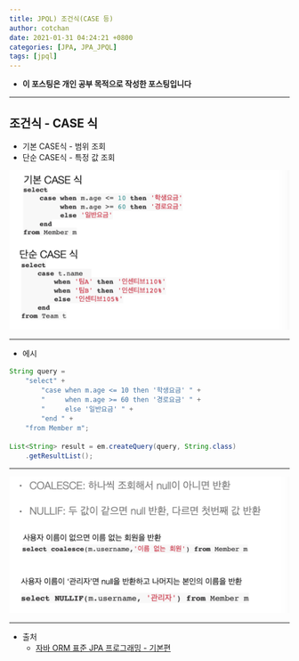 ```yaml
---
title: JPQL) 조건식(CASE 등) 
author: cotchan 
date: 2021-01-31 04:24:21 +0800 
categories: [JPA, JPA_JPQL]
tags: [jpql] 
---
```


+ **이 포스팅은 개인 공부 목적으로 작성한 포스팅입니다**

---

## 조건식 - CASE 식 

+ 기본 CASE식 - 범위 조회
+ 단순 CASE식 - 특정 값 조회

![Desktop View](/assets/img/post/jpa/2021-01-31-jpa-jpql-case-condition-01.png)

---

+ 에시

```java
String query =
    "select" +
        "case when m.age <= 10 then '학생요금' " +
        "     when m.age >= 60 then '경로요금' " +
        "     else '일반요금' " +
        "end " +
    "from Member m";

List<String> result = em.createQuery(query, String.class)
    .getResultList();
```

---

![Desktop View](/assets/img/post/jpa/2021-01-31-jpa-jpql-case-condition-02.png)


---

+ 출처
    + [자바 ORM 표준 JPA 프로그래밍 - 기본편](https://www.inflearn.com/course/ORM-JPA-Basic)
